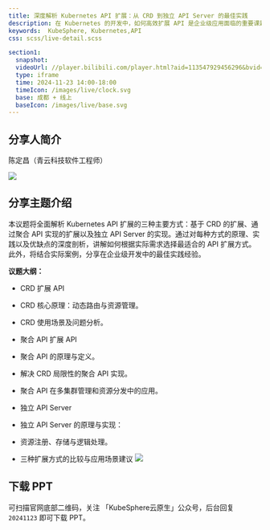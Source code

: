 ```yaml
---
title: 深度解析 Kubernetes API 扩展：从 CRD 到独立 API Server 的最佳实践
description: 在 Kubernetes 的开发中，如何高效扩展 API 是企业级应用面临的重要课题。本次演讲由 陈定昌（青云科技软件工程师）为您深度解析 Kubernetes API 扩展的三大方式——CRD、聚合 API 和 独立 API Server。通过对其原理、优劣势及应用场景的全面剖析，帮助开发者更好地选择和实现适合的扩展方式。
keywords:  KubeSphere, Kubernetes,API
css: scss/live-detail.scss

section1:
  snapshot: 
  videoUrl: //player.bilibili.com/player.html?aid=113547929456296&bvid=BV1FRzuYvE3R&cid=27036549732&page=1&high_quality=1
  type: iframe
  time: 2024-11-23 14:00-18:00
  timeIcon: /images/live/clock.svg
  base: 成都 + 线上
  baseIcon: /images/live/base.svg
---
```


## 分享人简介

陈定昌（青云科技软件工程师）

![](https://pek3b.qingstor.com/kubesphere-community/images/kubesphere-meetup-chengdu-20241123-chendingchang.jpg)

## 分享主题介绍

本议题将全面解析 Kubernetes API 扩展的三种主要方式：基于 CRD 的扩展、通过聚合 API 实现的扩展以及独立 API Server 的实现。通过对每种方式的原理、实践以及优缺点的深度剖析，讲解如何根据实际需求选择最适合的 API 扩展方式。此外，将结合实际案例，分享在企业级开发中的最佳实践经验。

**议题大纲：**

- CRD 扩展 API
 - CRD 核心原理：动态路由与资源管理。
 - CRD 使用场景及问题分析。

- 聚合 API 扩展 API
 - 聚合 API 的原理与定义。
 - 解决 CRD 局限性的聚合 API 实现。
 - 聚合 API 在多集群管理和资源分发中的应用。

- 独立 API Server
 - 独立 API Server 的原理与实现：
 - 资源注册、存储与逻辑处理。
- 三种扩展方式的比较与应用场景建议
![](https://pek3b.qingstor.com/kubesphere-community/images/kubesphere-meetup-20241123-p-dingchang.png)


## 下载 PPT

可扫描官网底部二维码，关注 「KubeSphere云原生」公众号，后台回复 `20241123` 即可下载 PPT。
